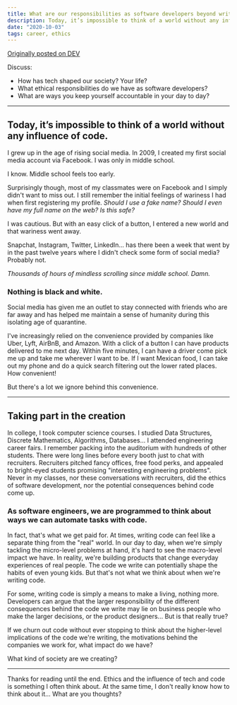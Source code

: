 ```yaml
---
title: What are our responsibilities as software developers beyond writing code? 🌎💻
description: Today, it’s impossible to think of a world without any influence of code.
date: "2020-10-03"
tags: career, ethics
---
```


[Originally posted on DEV](https://dev.to/kateh/beyond-writing-code-what-are-our-ethical-responsibilities-al7)

Discuss:

- How has tech shaped our society? Your life?
- What ethical responsibilities do we have as software developers?
- What are ways you keep yourself accountable in your day to day?

---

## Today, it’s impossible to think of a world without any influence of code.

I grew up in the age of rising social media. In 2009, I created my first social media account via Facebook. I was only in middle school.

I know. Middle school feels too early.

Surprisingly though, most of my classmates were on Facebook and I simply didn't want to miss out. I still remember the initial feelings of wariness I had when first registering my profile. _Should I use a fake name? Should I even have my full name on the web? Is this safe?_

I was cautious. But with an easy click of a button, I entered a new world and that wariness went away.

Snapchat, Instagram, Twitter, LinkedIn... has there been a week that went by in the past twelve years where I didn't check some form of social media? Probably not.

_Thousands of hours of mindless scrolling since middle school. Damn._

### Nothing is black and white.

Social media has given me an outlet to stay connected with friends who are far away and has helped me maintain a sense of humanity during this isolating age of quarantine.

I've increasingly relied on the convenience provided by companies like Uber, Lyft, AirBnB, and Amazon. With a click of a button I can have products delivered to me next day. Within five minutes, I can have a driver come pick me up and take me wherever I want to be. If I want Mexican food, I can take out my phone and do a quick search filtering out the lower rated places. How convenient!

But there's a lot we ignore behind this convenience.

---

## Taking part in the creation

In college, I took computer science courses. I studied Data Structures, Discrete Mathematics, Algorithms, Databases... I attended engineering career fairs. I remember packing into the auditorium with hundreds of other students. There were long lines before every booth just to chat with recruiters. Recruiters pitched fancy offices, free food perks, and appealed to bright-eyed students promising "interesting engineering problems". Never in my classes, nor these conversations with recruiters, did the ethics of software development, nor the potential consequences behind code come up.

### As software engineers, we are programmed to think about ways we can automate tasks with code.

In fact, that's what we get paid for. At times, writing code can feel like a separate thing from the "real" world. In our day to day, when we're simply tackling the micro-level problems at hand, it's hard to see the macro-level impact we have. In reality, we're building products that change everyday experiences of real people. The code we write can potentially shape the habits of even young kids. But that's not what we think about when we're writing code.

For some, writing code is simply a means to make a living, nothing more. Developers can argue that the larger responsibility of the different consequences behind the code we write may lie on business people who make the larger decisions, or the product designers... But is that really true?

If we churn out code without ever stopping to think about the higher-level implications of the code we're writing, the motivations behind the companies we work for, what impact do we have?

What kind of society are we creating?

---

Thanks for reading until the end. Ethics and the influence of tech and code is something I often think about. At the same time, I don't really know how to think about it... What are you thoughts?
